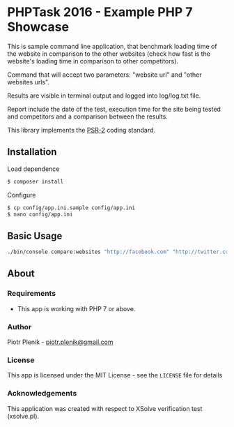 # PHPTask 2016 - Example PHP 7 Showcase

This is sample command line application, that benchmark loading time of
the website in comparison to the other websites (check how fast is
the website's loading time in comparison to other competitors).

Command that will accept two parameters: "website url" and "other websites urls".

Results are visible in terminal output and logged into log/log.txt file.

Report include the date of the test, execution time for the site being tested and
competitors and a comparison between the results.

This library implements the [PSR-2](https://github.com/php-fig/fig-standards/blob/master/accepted/PSR-2-coding-style-guide.md)
coding standard.

## Installation

Load dependence

```bash
$ composer install
```

Configure

```bash
$ cp config/app.ini.sample config/app.ini
$ nano config/app.ini
```

## Basic Usage

```bash
./bin/console compare:websites "http://facebook.com" "http://twitter.com" "http://www.linkedin.com/"
```

## About

### Requirements

- This app is working with PHP 7 or above.

### Author

Piotr Plenik - <piotr.plenik@gmail.com><br />

### License

This app is licensed under the MIT License - see the `LICENSE` file for details

### Acknowledgements

This application was created with respect to XSolve verification test (xsolve.pl).
